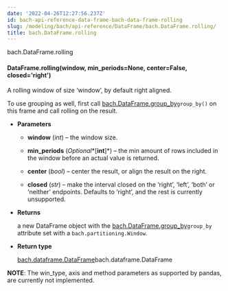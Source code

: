 ```yaml
---
date: '2022-04-26T12:27:56.237Z'
id: bach-api-reference-data-frame-bach-data-frame-rolling
slug: /modeling/bach/api-reference/DataFrame/bach.DataFrame.rolling/
title: bach.DataFrame.rolling
---
```


bach.DataFrame.rolling


#### DataFrame.rolling(window, min_periods=None, center=False, closed='right')
A rolling window of size ‘window’, by default right aligned.

To use grouping as well, first call [bach.DataFrame.group_by](#bach.DataFrame.group_by)`group_by()` on this frame and call rolling on the result.


* **Parameters**

    
    * **window** (*int*) – the window size.


    * **min_periods** (*Optional**[**int**]*) – the min amount of rows included in the window before an actual value is returned.


    * **center** (*bool*) – center the result, or align the result on the right.


    * **closed** (*str*) – make the interval closed on the ‘right’, ‘left’, ‘both’ or ‘neither’ endpoints.
    Defaults to ‘right’, and the rest is currently unsupported.



* **Returns**

    a new DataFrame object with the [bach.DataFrame.group_by](#bach.DataFrame.group_by)`group_by` attribute set with a
    `bach.partitioning.Window`.



* **Return type**

    [bach.dataframe.DataFrame](#bach.DataFrame)bach.dataframe.DataFrame


**NOTE**: The win_type, axis and method parameters as supported by pandas, are currently not
implemented.

<!-- !! processed by numpydoc !! -->
